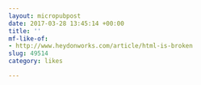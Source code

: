 ```yaml
---
layout: micropubpost
date: 2017-03-28 13:45:14 +00:00
title: ''
mf-like-of:
- http://www.heydonworks.com/article/html-is-broken
slug: 49514
category: likes

---
```

